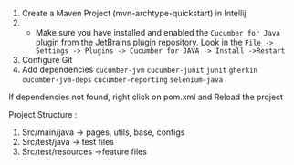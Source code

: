 1. Create a Maven Project (mvn-archtype-quickstart) in Intellij
2. - Make sure you have installed and enabled the `Cucumber for Java` plugin from the 
     JetBrains plugin repository. Look in the 
     `File -> Settings -> Plugins -> Cucumber for JAVA -> Install ->Restart`
2. Configure Git
3. Add dependencies
        `cucumber-jvm`
        `cucumber-junit`
        `junit`
        `gherkin`
        `cucumber-jvm-deps`
        `cucumber-reporting`
        `selenium-java`
   
If dependencies not found, right click on pom.xml and Reload the project

Project Structure :
1. Src/main/java -> pages, utils, base, configs
2. Src/test/java -> test files
3. Src/test/resources ->feature files